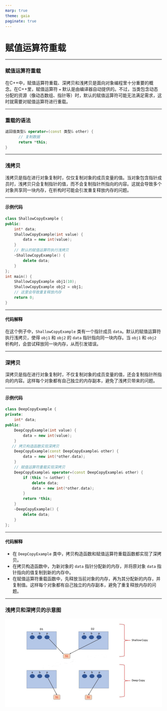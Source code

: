 ```yaml
---
marp: true
theme: gaia
paginate: true
---
```

<style>
   em{
        font-style: normal;
        font-weight: bold;
        color: purple;
   }
</style>

<!-- _class: lead -->
# **赋值运算符重载**

---

### 赋值运算符重载
在C++中，赋值运算符重载、深拷贝和浅拷贝是面向对象编程里十分重要的概念。在C++里，赋值运算符 `=` 默认是由编译器自动提供的。不过，当类包含动态分配的资源（像动态数组、指针等）时，默认的赋值运算符可能无法满足需求，这时就需要对赋值运算符进行重载。

---

### **重载的语法**

```cpp
返回值类型& operator=(const 类型& other) {
      // 复制数据
      return *this;
}

```

---

### **浅拷贝**
浅拷贝是指在进行对象复制时，仅仅复制对象的成员变量的值。当对象包含指针成员时，浅拷贝只会复制指针的值，而不会复制指针所指向的内容。这就会导致多个对象共享同一块内存，在析构时可能会引发重复释放内存的问题。

---

#### 示例代码
```cpp
class ShallowCopyExample {
public:
    int* data;
    ShallowCopyExample(int value) {
        data = new int(value);
    }
    // 默认的赋值运算符执行浅拷贝
    ~ShallowCopyExample() {
        delete data;
    }
};
int main() {
    ShallowCopyExample obj1(10);
    ShallowCopyExample obj2 = obj1;
    // 这里会导致重复释放内存
    return 0;
}
```

---

#### 代码解释
在这个例子中，`ShallowCopyExample` 类有一个指针成员 `data`。默认的赋值运算符执行浅拷贝，使得 `obj1` 和 `obj2` 的 `data` 指针指向同一块内存。当 `obj1` 和 `obj2` 析构时，会尝试释放同一块内存，从而引发错误。

---

### **深拷贝**
深拷贝是指在进行对象复制时，不仅复制对象的成员变量的值，还会复制指针所指向的内容。这样每个对象都有自己独立的内存副本，避免了浅拷贝带来的问题。

---

#### 示例代码
```cpp
class DeepCopyExample {
private:
    int* data;
public:
    DeepCopyExample(int value) {
        data = new int(value);
    }
   // 拷贝构造函数实现深拷贝
    DeepCopyExample(const DeepCopyExample& other) {
        data = new int(*other.data);
    }
    // 赋值运算符重载实现深拷贝
    DeepCopyExample& operator=(const DeepCopyExample& other) {
        if (this != &other) {
            delete data;
            data = new int(*other.data);
        }
        return *this;
    }
    ~DeepCopyExample() {
        delete data;
    }
};

```

---

#### 代码解释
- 在 `DeepCopyExample` 类中，拷贝构造函数和赋值运算符重载函数都实现了深拷贝。
- 在拷贝构造函数中，为新对象的 `data` 指针分配新的内存，并将原对象 `data` 指针指向的值复制到新的内存中。
- 在赋值运算符重载函数中，先释放当前对象的内存，再为其分配新的内存，并复制值。这样每个对象都有自己独立的内存副本，避免了重复释放内存的问题。 

---

### **浅拷贝和深拷贝的示意图**

![h:500](..\Pics\DeepCopyShallowCopy.jpg)


